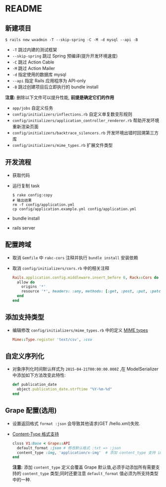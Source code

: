 # README

## 新建项目
```SHELL
$ rails new wxadmin -T --skip-spring -C -M -d mysql --api -B
```
* `-T` 跳过内建的测试框架
* `--skip-spring` 跳过 Spring 预编译(提升开发环境速度)
* `-C` 跳过 Action Cable
* `-M` 跳过 Action Mailer
* `-d` 指定使用的数据库 mysql
* `--api` 指定 Rails 应用程序为 API-only
* `-B` 跳过创建项目后立即执行的 bundle install

**注意:** 删除以下文件可以提升性能, **前提是确定它们的作用**
* `app/jobs` 自定义任务
* `config/initializers/inflections.rb` 自定义单复数变形规则
* `config/initializers/application_controller_renderer.rb` 帮助开发环境重新渲染页面
* `config/initializers/backtrace_silencers.rb` 开发环境出错时回溯第三方库
* `config/initializers/mime_types.rb` 扩展文件类型

## 开发流程

* 获取代码

* 运行复制 task
  ```SHELL
  $ rake config:copy
  # 输出结果
  rm -f config/application.yml
  cp config/application.example.yml config/application.yml
  ```
* bundle install
* rails server

## 配置跨域

* 取消 `Gemfile` 中 `rakc-cors` 注释并执行 `bundle install` 安装依赖

* 取消 `config/initializers/cors.rb` 中的相关注释
  ```RUBY
  Rails.application.config.middleware.insert_before 0, Rack::Cors do
    allow do
      origins '*'
      resource '*', headers: :any, methods: [:get, :post, :put, :patch, :delete, :options, :head]
    end
  end
  ```

## 添加支持类型

* 编辑修改 `config/initializers/mime_types.rb` 中的定义 [ MIME types ](https://developer.mozilla.org/en-US/docs/Web/HTTP/Basics_of_HTTP/MIME_types/Complete_list_of_MIME_types)
  ```RUBY
  Mime::Type.register 'text/csv', :csv
  ```

## 自定义序列化
* 对象序列化时间默认样式为 `2015-04-21T00:00:00.000Z` ,在 ModelSerializer 中添加如下方法改变此特性:
  ```RUBY
  def publication_date
    object.publication_date.strftime "%Y-%m-%d"
  end
  ```

## Grape 配置(选用)

* 设置返回格式 `format :json` 会导致其他请求(GET /hello.xml)失败.

* [Content-Type 格式支持](http://tool.oschina.net/commons)
  ```RUBY
  clsss V1:Base < Grape::API
    default_format :json # 修改默认格式 :txt => :json
    content_type :img, 'application/x-img'  # 添加 content_type 支持 image, 默认为 XML, JSON, BINARY, TXT
  end
  ```
  **注意:** 添加 `content_type` 定义会覆盖 Grape 默认值,必须手动添加所有需要支持的 `content_type` 类型;同时还要注意 `default_format` 值必须为所支持类型中的一种.
